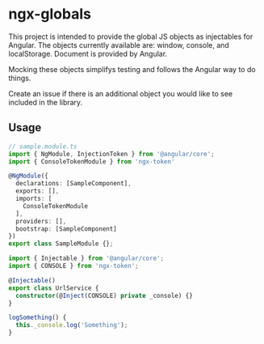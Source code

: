 # ngx-globals
This project is intended to provide the global JS objects as injectables for Angular. The objects currently available are: window, console, and localStorage. Document is provided by Angular.

Mocking these objects simplifys testing and follows the Angular way to do things.

Create an issue if there is an additional object you would like to see included in the library.

## Usage
```ts
// sample.module.ts
import { NgModule, InjectionToken } from '@angular/core';
import { ConsoleTokenModule } from 'ngx-token'

@NgModule({
  declarations: [SampleComponent],
  exports: [],
  imports: [
    ConsoleTokenModule
  ],
  providers: [],
  bootstrap: [SampleComponent]
})
export class SampleModule {};
```

```ts
import { Injectable } from '@angular/core';
import { CONSOLE } from 'ngx-token';

@Injectable()
export class UrlService {
  constructor(@Inject(CONSOLE) private _console) {}
}

logSomething() {
  this._console.log('Something');
}
```